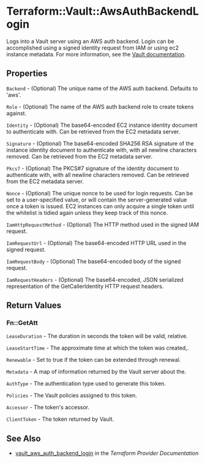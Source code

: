 # Terraform::Vault::AwsAuthBackendLogin

Logs into a Vault server using an AWS auth backend. Login can be
accomplished using a signed identity request from IAM or using ec2
instance metadata. For more information, see the [Vault
documentation](https://www.vaultproject.io/docs/auth/aws.html).

## Properties

`Backend` - (Optional) The unique name of the AWS auth backend. Defaults to 'aws'.

`Role` - (Optional) The name of the AWS auth backend role to create tokens against.

`Identity` - (Optional) The base64-encoded EC2 instance identity document to authenticate with. Can be retrieved from the EC2 metadata server.

`Signature` - (Optional) The base64-encoded SHA256 RSA signature of the instance identity document to authenticate with, with all newline characters removed. Can be retrieved from the EC2 metadata server.

`Pkcs7` - (Optional) The PKCS#7 signature of the identity document to authenticate with, with all newline characters removed. Can be retrieved from the EC2 metadata server.

`Nonce` - (Optional) The unique nonce to be used for login requests. Can be set to a user-specified value, or will contain the server-generated value once a token is issued. EC2 instances can only acquire a single token until the whitelist is tidied again unless they keep track of this nonce.

`IamHttpRequestMethod` - (Optional) The HTTP method used in the signed IAM request.

`IamRequestUrl` - (Optional) The base64-encoded HTTP URL used in the signed request.

`IamRequestBody` - (Optional) The base64-encoded body of the signed request.

`IamRequestHeaders` - (Optional) The base64-encoded, JSON serialized representation of the GetCallerIdentity HTTP request headers.


## Return Values

### Fn::GetAtt

`LeaseDuration` - The duration in seconds the token will be valid, relative.

`LeaseStartTime` - The approximate time at which the token was created,.

`Renewable` - Set to true if the token can be extended through renewal.

`Metadata` - A map of information returned by the Vault server about the.

`AuthType` - The authentication type used to generate this token.

`Policies` - The Vault policies assigned to this token.

`Accessor` - The token's accessor.

`ClientToken` - The token returned by Vault.

## See Also

* [vault_aws_auth_backend_login](https://www.terraform.io/docs/providers/vault/r/aws_auth_backend_login.html) in the _Terraform Provider Documentation_